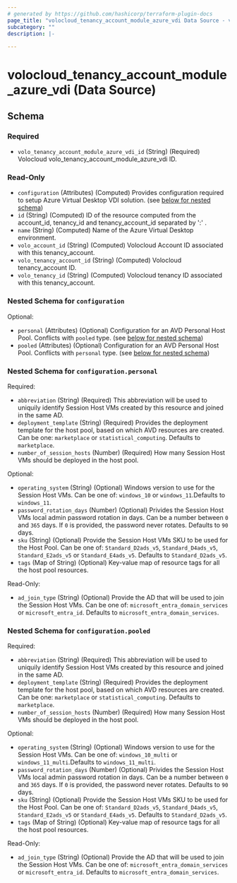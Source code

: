 ```yaml
---
# generated by https://github.com/hashicorp/terraform-plugin-docs
page_title: "volocloud_tenancy_account_module_azure_vdi Data Source - volocloud"
subcategory: ""
description: |-
  
---
```


# volocloud_tenancy_account_module_azure_vdi (Data Source)





<!-- schema generated by tfplugindocs -->
## Schema

### Required

- `volo_tenancy_account_module_azure_vdi_id` (String) (Required) Volocloud volo_tenancy_account_module_azure_vdi ID.

### Read-Only

- `configuration` (Attributes) (Computed) Provides configuration required to setup Azure Virtual Desktop VDI solution. (see [below for nested schema](#nestedatt--configuration))
- `id` (String) (Computed) ID of the resource computed from the account_id, tenancy_id and tenancy_account_id separated by ':' .
- `name` (String) (Computed) Name of the Azure Virtual Desktop environment.
- `volo_account_id` (String) (Computed) Volocloud Account ID associated with this tenancy_account.
- `volo_tenancy_account_id` (String) (Computed) Volocloud tenancy_account ID.
- `volo_tenancy_id` (String) (Computed) Volocloud tenancy ID associated with this tenancy_account.

<a id="nestedatt--configuration"></a>
### Nested Schema for `configuration`

Optional:

- `personal` (Attributes) (Optional) Configuration for an AVD Personal Host Pool. Conflicts with `pooled` type. (see [below for nested schema](#nestedatt--configuration--personal))
- `pooled` (Attributes) (Optional) Configuration for an AVD Personal Host Pool. Conflicts with `personal` type. (see [below for nested schema](#nestedatt--configuration--pooled))

<a id="nestedatt--configuration--personal"></a>
### Nested Schema for `configuration.personal`

Required:

- `abbreviation` (String) (Required) This abbreviation will be used to uniquily identify Session Host VMs created by this resource and joined in the same AD.
- `deployment_template` (String) (Required) Provides the deployment template for the host pool, based on which AVD resources are created. Can be one: `marketplace` or `statistical_computing`. Defaults to `marketplace`.
- `number_of_session_hosts` (Number) (Required) How many Session Host VMs should be deployed in the host pool.

Optional:

- `operating_system` (String) (Optional) Windows version to use for the Session Host VMs. Can be one of: `windows_10` or `windows_11`.Defaults to `windows_11`.
- `password_rotation_days` (Number) (Optional) Privides the Session Host VMs local admin password rotation in days. Can be a number between `0` and `365` days. If `0` is provided, the password never rotates. Defaults to `90` days.
- `sku` (String) (Optional) Provide the Session Host VMs SKU to be used for the Host Pool. Can be one of: `Standard_D2ads_v5`, `Standard_D4ads_v5`, `Standard_E2ads_v5` or `Standard_E4ads_v5`. Defaults to `Standard_D2ads_v5`.
- `tags` (Map of String) (Optional) Key-value map of resource tags for all the host pool resources.

Read-Only:

- `ad_join_type` (String) (Optional) Provide the AD that will be used to join the Session Host VMs. Can be one of: `microsoft_entra_domain_services` or `microsoft_entra_id`. Defaults to `microsoft_entra_domain_services`.


<a id="nestedatt--configuration--pooled"></a>
### Nested Schema for `configuration.pooled`

Required:

- `abbreviation` (String) (Required) This abbreviation will be used to uniquily identify Session Host VMs created by this resource and joined in the same AD.
- `deployment_template` (String) (Required) Provides the deployment template for the host pool, based on which AVD resources are created. Can be one: `marketplace` or `statistical_computing`. Defaults to `marketplace`.
- `number_of_session_hosts` (Number) (Required) How many Session Host VMs should be deployed in the host pool.

Optional:

- `operating_system` (String) (Optional) Windows version to use for the Session Host VMs. Can be one of: `windows_10_multi` or `windows_11_multi`.Defaults to `windows_11_multi`.
- `password_rotation_days` (Number) (Optional) Privides the Session Host VMs local admin password rotation in days. Can be a number between `0` and `365` days. If `0` is provided, the password never rotates. Defaults to `90` days.
- `sku` (String) (Optional) Provide the Session Host VMs SKU to be used for the Host Pool. Can be one of: `Standard_D2ads_v5`, `Standard_D4ads_v5`, `Standard_E2ads_v5` or `Standard_E4ads_v5`. Defaults to `Standard_D2ads_v5`.
- `tags` (Map of String) (Optional) Key-value map of resource tags for all the host pool resources.

Read-Only:

- `ad_join_type` (String) (Optional) Provide the AD that will be used to join the Session Host VMs. Can be one of: `microsoft_entra_domain_services` or `microsoft_entra_id`. Defaults to `microsoft_entra_domain_services`.
